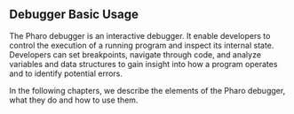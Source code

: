 ## Debugger Basic Usage

The Pharo debugger is an interactive debugger.
It enable developers to control the execution of a running program and inspect its internal state.
Developers can set breakpoints, navigate through code, and analyze variables and data structures to gain insight into how a program operates and to identify potential errors.

In the following chapters, we describe the elements of the Pharo debugger, what they do and how to use them.

<!inputFile|path=opening-a-debugger.md!>

<!inputFile|path=elements-of-the-debugger.md!>

<!inputFile|path=halts-breakpoints.md!>

<!inputFile|path=debug-points.md!>